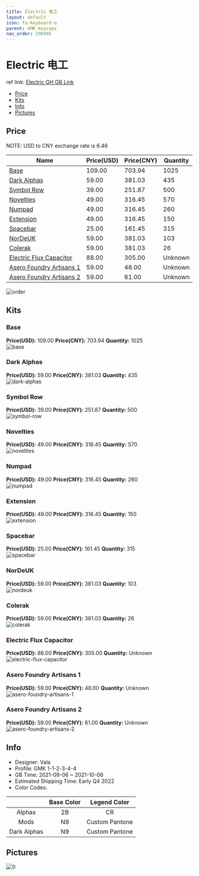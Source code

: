 ```yaml
---
title: Electric 电工
layout: default
icon: fa-keyboard-o
parent: GMK Keycaps
nav_order: 290495
---
```


# Electric 电工

ref link: [Electric GH GB Link](https://geekhack.org/index.php?topic=114501.0)

* [Price](#price)
* [Kits](#kits)
* [Info](#info)
* [Pictures](#pictures)

## Price

NOTE: USD to CNY exchange rate is 6.46

| Name          | Price(USD)   |  Price(CNY) | Quantity |
| ------------- | ------------ |  ---------- | -------- |
|[Base](#base)|109.00|703.94|1025|
|[Dark Alphas](#dark-alphas)|59.00|381.03|435|
|[Symbol Row](#symbol-row)|39.00|251.87|500|
|[Novelties](#novelties)|49.00|316.45|570|
|[Numpad](#numpad)|49.00|316.45|260|
|[Extension](#extension)|49.00|316.45|150|
|[Spacebar](#spacebar)|25.00|161.45|315|
|[NorDeUK](#nordeuk)|59.00|381.03|103|
|[Colerak](#colerak)|59.00|381.03|26|
|[Electric Flux Capacitor](#electric-flux-capacitor)|88.00|305.00|Unknown|
|[Asero Foundry Artisans 1](#asero-foundry-artisans-1)|59.00|48.00|Unknown|
|[Asero Foundry Artisans 2](#asero-foundry-artisans-2)|59.00|61.00|Unknown|

<img src="{{ 'assets/images/gmk-keycaps/Electric/order.png' | relative_url }}" alt="order" class="image featured">

## Kits
### Base  
**Price(USD):** 109.00	**Price(CNY):** 703.94	**Quantity:** 1025  
<img src="{{ 'assets/images/gmk-keycaps/Electric/kits_pics/base.jpg' | relative_url }}" alt="base" class="image featured">

### Dark Alphas  
**Price(USD):** 59.00	**Price(CNY):** 381.03	**Quantity:** 435  
<img src="{{ 'assets/images/gmk-keycaps/Electric/kits_pics/dark-alphas.jpg' | relative_url }}" alt="dark-alphas" class="image featured">

### Symbol Row  
**Price(USD):** 39.00	**Price(CNY):** 251.87	**Quantity:** 500  
<img src="{{ 'assets/images/gmk-keycaps/Electric/kits_pics/symbol-row.jpg' | relative_url }}" alt="symbol-row" class="image featured">

### Novelties  
**Price(USD):** 49.00	**Price(CNY):** 316.45	**Quantity:** 570  
<img src="{{ 'assets/images/gmk-keycaps/Electric/kits_pics/novelties.jpg' | relative_url }}" alt="novelties" class="image featured">

### Numpad  
**Price(USD):** 49.00	**Price(CNY):** 316.45	**Quantity:** 260  
<img src="{{ 'assets/images/gmk-keycaps/Electric/kits_pics/numpad.jpg' | relative_url }}" alt="numpad" class="image featured">

### Extension  
**Price(USD):** 49.00	**Price(CNY):** 316.45	**Quantity:** 150  
<img src="{{ 'assets/images/gmk-keycaps/Electric/kits_pics/extension.jpg' | relative_url }}" alt="extension" class="image featured">

### Spacebar  
**Price(USD):** 25.00	**Price(CNY):** 161.45	**Quantity:** 315  
<img src="{{ 'assets/images/gmk-keycaps/Electric/kits_pics/spacebar.jpg' | relative_url }}" alt="spacebar" class="image featured">

### NorDeUK  
**Price(USD):** 59.00	**Price(CNY):** 381.03	**Quantity:** 103  
<img src="{{ 'assets/images/gmk-keycaps/Electric/kits_pics/nordeuk.jpg' | relative_url }}" alt="nordeuk" class="image featured">

### Colerak  
**Price(USD):** 59.00	**Price(CNY):** 381.03	**Quantity:** 26  
<img src="{{ 'assets/images/gmk-keycaps/Electric/kits_pics/colerak.jpg' | relative_url }}" alt="colerak" class="image featured">

### Electric Flux Capacitor  
**Price(USD):** 88.00	**Price(CNY):** 305.00	**Quantity:** Unknown  
<img src="{{ 'assets/images/gmk-keycaps/Electric/kits_pics/electric-flux-capacitor.jpg' | relative_url }}" alt="electric-flux-capacitor" class="image featured">

### Asero Foundry Artisans 1  
**Price(USD):** 59.00	**Price(CNY):** 48.00	**Quantity:** Unknown  
<img src="{{ 'assets/images/gmk-keycaps/Electric/kits_pics/asero-foundry-artisans-1.jpg' | relative_url }}" alt="asero-foundry-artisans-1" class="image featured">

### Asero Foundry Artisans 2  
**Price(USD):** 59.00	**Price(CNY):** 61.00	**Quantity:** Unknown  
<img src="{{ 'assets/images/gmk-keycaps/Electric/kits_pics/asero-foundry-artisans-2.jpg' | relative_url }}" alt="asero-foundry-artisans-2" class="image featured">

## Info
* Designer: Vala  
* Profile: GMK 1-1-2-3-4-4  
* GB Time: 2021-09-06 ~ 2021-10-06  
* Estimated Shipping Time: Early Q4 2022  
* Color Codes:  

| |Base Color     | Legend Color
| :-------------: | :-------------: | :------------:
|Alphas|2B|CR
|Mods|N9|Custom Pantone
|Dark Alphas|N9|Custom Pantone


## Pictures  
<img src="{{ 'assets/images/gmk-keycaps/Electric/rendering_pics/0.jpg' | relative_url }}" alt="0" class="image featured">
